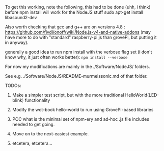 To get this working, note the following, this had to be done (uhh, i think) before npm install will work for the NodeJS stuff
sudo apt-get install libasound2-dev

Also worth checking that gcc and g++ are on versions 4.8 :
https://github.com/fivdi/onoff/wiki/Node.js-v4-and-native-addons
(may have more to do with "standard" raspberry-pi js than grovePi, but putting it in anyway).

generally a good idea to run npm install with the verbose flag set (i don't know why, it just often works better):
```npm install --verbose```

For now my modifications are mainly in the ./Software/NodeJS/ folders. 

See e.g. ./Software/NodeJS/README-murmelssonic.md of that folder.

TODOs:

1. Make a simpler test script, but with the more traditional HelloWorld(LED-blink) functionality

2. Modify the wot-book hello-world to run using GrovePi-based libraries

3. POC what is the minimal set of npm-ery and ad-hoc .js file includes needed to get going.

4. Move on to the next-easiest example.

5. etcetera, etcetera...
